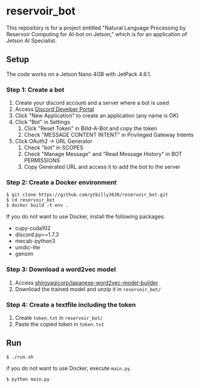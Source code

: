 # reservoir_bot

This repository is for a project entitled "Natural Language Processing by Reservoir Computing for AI-bot on Jetson," which is for an application of Jetson AI Specialist.

## Setup
The code works on a Jetson Nano 4GB with JetPack 4.6.1.  

### Step 1: Create a bot
1. Create your discord account and a server where a bot is used
2. Access [Discord Develper Portal](https://discord.com/developers/applications)
3. Click "New Application" to create an application (any name is OK)
4. Click "Bot" in Settings
    1. Click "Reset Token" in Biild-A-Bot and copy the token
    2. Check "MESSAGE CONTENT INTENT" in Privileged Gateway Intents
5. Click OAuth2 -> URL Generator
    1. Check "bot" in SCOPES
    2. Check "Manage Message" and "Read Message History" in BOT PERMISSIONS
    3. Copy Generated URL and access it to add the bot to the server

### Step 2: Create a Docker environment
```
$ git clone https://github.com/ytbilly3636/reservoir_bot.git
$ cd reservoir_bot
$ docker build -t env .
```

If you do not want to use Docker, install the following packages:
- cupy-cuda102
- discord.py==1.7.3
- mecab-python3
- unidic-lite
- gensim

### Step 3: Download a word2vec model
1. Access [shiroyagicorp/japanese-word2vec-model-builder](https://github.com/shiroyagicorp/japanese-word2vec-model-builder)
2. Download the trained model and unzip it in `reservoir_bot/`

### Step 4: Create a textfile including the token
1. Create `token.txt` in `reservoir_bot/`
2. Paste the copied token in `token.txt`


## Run
```
$ ./run.sh
```

if you do not want to use Docker, execute `main.py`.
```
$ python main.py
```